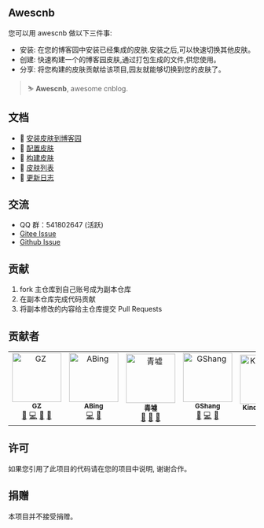 ## Awescnb

您可以用 awescnb 做以下三件事:

-   安装: 在您的博客园中安装已经集成的皮肤.安装之后,可以快速切换其他皮肤。
-   创建: 快速构建一个的博客园皮肤,通过打包生成的文件,供您使用。
-   分享: 将您构建的皮肤贡献给该项目,园友就能够切换到您的皮肤了。

> ⛷ **Awescnb**, awesome cnblog.

## 文档

-   👔 [安装皮肤到博客园](https://guangzan.gitee.io/awescnb-docs/)
-   🔨 [配置皮肤](https://guangzan.gitee.io/awescnb-docs/options)
-   🎨 [构建皮肤](https://guangzan.gitee.io/awescnb-docs/dev)
-   🎊 [皮肤列表](https://guangzan.gitee.io/awescnb-docs/themes)
-   📑 [更新日志](https://guangzan.gitee.io/awescnb-docs/log)

## 交流

-   QQ 群：541802647 (活跃)
-   [Gitee Issue](https://gitee.com/guangzan/awescnb/issues/new?issue%5Bassignee_id%5D=0&issue%5Bmilestone_id%5D=0)
-   [Github Issue](https://github.com/guangzan/awescnb/issues/new)

## 贡献

1. fork 主仓库到自己账号成为副本仓库
2. 在副本仓库完成代码贡献
3. 将副本修改的内容给主仓库提交 Pull Requests

## 贡献者

<table>
    <tr>
        <td align="center">
            <a href="https://www.cnblogs.com/guangzan/">
                <img src="https://portrait.gitee.com/uploads/avatars/user/780/2340025_guangzan_1598958714.png!avatar200" width="100px;" alt="GZ"/>
                <br />
                <sub>
                    <b>GZ</b>
                </sub>
            </a>
            <br />
            <a href="" title="Project Management">📆</a> 
            <a href="" title="Code">💻</a> 
            <a href="" title="Documentation">📖</a> 
            <a href="" title="Answering Questions">💬</a>
        </td>
        <td align="center">
            <a href="https://gitee.com/aaabingbingbing">
                <img src="https://portrait.gitee.com/uploads/avatars/user/2449/7348543_aaabingbingbing_1584778574.png!avatar200" width="100px;" alt="ABing"/>
                <br />
                <sub>
                    <b>ABing</b>
                </sub>
            </a>
            <br />
            <a href="" title="Code">💻</a> 
            <a href="" title="Ideas, Planning, & Feedback">🤔</a>
        </td>
        <td align="center">
            <a href="https://www.cnblogs.com/guoxinyu/">
                <img src="https://portrait.gitee.com/uploads/avatars/user/746/2240671_njit-guoxinyu_1586413047.png!avatar200" width="100px;" alt="青墟"/>
                <br />
                <sub>
                    <b>青墟</b>
                </sub>
            </a>
            <br />
            <a href="" title="Documentation">📖</a> 
            <a href="" title="Ideas, Planning, & Feedback">🤔</a>
            <a href="" title="Popularize">📣</a>
        </td>
        <td align="center">
            <a href="https://www.cnblogs.com/gshang/">
                <img src="https://portrait.gitee.com/uploads/avatars/user/1626/4879515_gshang_1578976296.jpg!avatar200" width="100px;" alt="GShang"/>
                <br />
                <sub>
                    <b>GShang</b>
                </sub>
            </a>
            <br />
            <a href="" title="Theme Provider">🌈</a> 
            <a href="" title="Code">💻</a>
            <a href="" title="Ideas, Planning, & Feedback">🤔</a>
        </td>
        <td align="center">
            <a href="https://www.cnblogs.com/masterchd">
                <img src="https://portrait.gitee.com/uploads/avatars/user/566/1699063_Kindear_1578958026.png!avatar200" width="100px;" alt="Kindear_chen"/>
                <br />
                <sub>
                    <b>Kindear_chen</b>
                </sub>
            </a>
            <br />
            <a href="" title="Ideas, Planning, & Feedback">🤔</a>
        </td>
    </tr>
</table>

## 许可

如果您引用了此项目的代码请在您的项目中说明, 谢谢合作。

## 捐赠

本项目并不接受捐赠。
